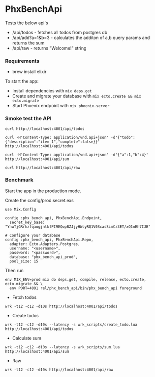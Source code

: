# PhxBenchApi

Tests the below api's

* /api/todos - fetches all todos from postgres db
* /api/add?a=1&b=3 - calculates the additon of a,b query params and returns the sum
* /api/raw - returns "Welcome!" string

### Requirements
* brew install elixir

To start the app:

  * Install dependencies with `mix deps.get`
  * Create and migrate your database with `mix ecto.create && mix ecto.migrate`
  * Start Phoenix endpoint with `mix phoenix.server`


### Smoke test the API
```
curl http://localhost:4001/api/todos

curl -H'Content-Type: application/vnd.api+json' -d'{"todo":{"description":"item 1","complete":false}}' http://localhost:4001/api/todos

curl -H'Content-Type: application/vnd.api+json' -d'{"a":1,"b":4}' http://localhost:4001/api/sum

curl http://localhost:4001/api/raw
```

### Benchmark

Start the app in the production mode.

Create the config/prod.secret.exs
```
use Mix.Config

config :phx_bench_api, PhxBenchApi.Endpoint,
  secret_key_base: "YnwTjGRrkzfqaogjnlkfPI9EQwpBZJjyHWsyRQ1V0ScasSimCz3ET/xQ1nEh7IJB"

# Configure your database
config :phx_bench_api, PhxBenchApi.Repo,
  adapter: Ecto.Adapters.Postgres,
  username: "<username>",
  password: "<password>",
  database: "phx_bench_api_prod",
  pool_size: 15
```

Then run
```
env MIX_ENV=prod mix do deps.get, compile, release, ecto.create, ecto.migrate && \
  env PORT=4001 rel/phx_bench_api/bin/phx_bench_api foreground
```

* Fetch todos
```
wrk -t12 -c12 -d10s http://localhost:4001/api/todos
```

* Create todos
```
wrk -t12 -c12 -d10s --latency -s wrk_scripts/create_todo.lua http://localhost:4001/api/todos
```

* Calculate sum
```
wrk -t12 -c12 -d10s --latency -s wrk_scripts/sum.lua http://localhost:4001/api/sum
```

* Raw
```
wrk -t12 -c12 -d10s http://localhost:4001/api/raw
```

